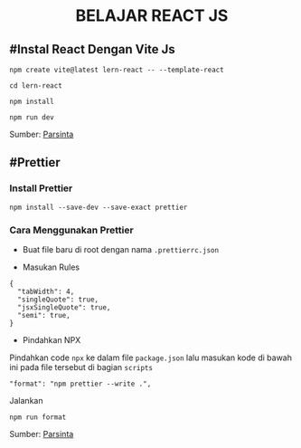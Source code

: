 <div align="center">

# BELAJAR REACT JS

</div>

## #Instal React Dengan Vite Js
```
npm create vite@latest lern-react -- --template-react

cd lern-react

npm install

npm run dev
```

Sumber: [Parsinta](https://www.youtube.com/watch?v=EWK_YiJg1X0&list=PLRKMmwY3-5MwC02nYlx4kgyNO0fRvPdDc&index=1&t=274s)


## #Prettier

### Install Prettier

```
npm install --save-dev --save-exact prettier
```

### Cara Menggunakan Prettier

* Buat file baru di root dengan nama `.prettierrc.json`

* Masukan Rules

```
{
  "tabWidth": 4,
  "singleQuote": true,
  "jsxSingleQuote": true,
  "semi": true,
}
```

* Pindahkan NPX

Pindahkan code `npx` ke dalam file `package.json` lalu masukan kode di bawah ini pada file tersebut di bagian `scripts`

```
"format": "npm prettier --write .", 
```

Jalankan 
```
npm run format
```

Sumber: [Parsinta](https://youtu.be/XUaniwUb5PM?list=PLRKMmwY3-5MwC02nYlx4kgyNO0fRvPdDc&t=26)
